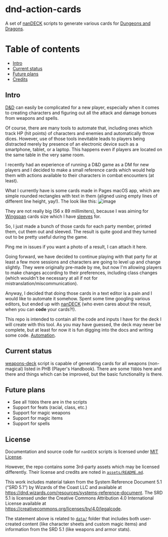 # dnd-action-cards

A set of [nanDECK](https://www.nandeck.com/) scripts to generate various cards
for [Dungeons and Dragons](https://www.dndbeyond.com).

# Table of contents

* [Intro](#intro)
* [Current status](#current-status)
* [Future plans](#future-plans)
* [Credits](#credits)

## Intro

[D&D](https://www.dndbeyond.com) can easily be complicated for
a new player, especially when it comes to creating characters and figuring out
all the attack and damage bonues from weapons and spells.

Of course, there are many tools to automate that, including ones which track HP
(hit points) of characters and enemies and automatically throw dices. However,
use of those tools inevitable leads to players being distracted merely by
presence of an electronic device such as a smartphone, tablet, or a laptop. This
happens even if players are located on the same table in the very same room.

I recently had an experience of running a D&D game as a DM for new players and
I decided to make a small reference cards which would help them with actions
available to their characters in combat encounters (at least).

What I currently have is some cards made in Pages macOS app, which are simple
rounded rectangles with text in them (aligned using empty lines of different
line height, yay!). The look like this: ![image](https://github.com/AlexeySachkov/dnd-action-cards/assets/6417047/e99078ff-8c46-4598-b7cc-6560b160a1f4)

They are not really big (56 x 89 millimiters), because I was aiming for
[Wingspan](https://boardgamegeek.com/boardgame/266192/wingspan) cards size which
I have [sleeves](https://www.rykergames.com/products/wingspan-card-sleeve-kit)
for.

So, I just made a bunch of those cards for each party member, printed them, cut
them out and sleeved. The result is quite good and they turned out to be pretty
useful during the game.

Ping me in issues if you want a photo of a result, I can attach it here.

Going forward, we have decided to continue playing with that party for at least
a few more sessions and characters are going to level up and change slightly.
They were originally pre-made by me, but now I'm allowing players to make
changes according to their preferences, including class changes (which wouldn't
be necessary at all if not for mistranslation/miscommunication).

Anyway, I decided that doing those cards in a text editor is a pain and I would
like to automate it somehow. Spent some time googling various editors, but ended
up with [nanDECK](https://www.nandeck.com/) (who even cares about the result,
when you can **code** your cards?!).

This repo is intended to contain all the code and inputs I have for the deck I
will create with this tool. As you may have guessed, the deck may never be
complete, but at least for now it is fun digging into the docs and writing
some code. [Automation](https://xkcd.com/1319/).

## Current status

[weapons-deck](weapons-deck.txt) script is capable of generating cards for all
weapons (non-magical) listed in PHB (Player's Handbook). There are some `TODO`s
here and there and things which can be improved, but the basic functionality
is there.

## Future plans

* See all `TODO`s there are in the scripts
* Support for feats (racial, class, etc.)
* Support for magic weapons
* Support for magic items
* Support for spells

## License

Documentation and source code for `nanDECK` scripts is licensed under
[MIT License](LICENSE).

However, the repo contains some 3rd-party assets which may be licensed
differently. Their license and credits are noted in
[`assets/README.md`](assets/README.md).

This work includes material taken from the System Reference Document 5.1
(“SRD 5.1”) by Wizards of the Coast LLC and available at
https://dnd.wizards.com/resources/systems-reference-document. The SRD 5.1 is
licensed under the Creative Commons Attribution 4.0 International License
available at https://creativecommons.org/licenses/by/4.0/legalcode.

The statement above is related to [`data/`](data/) folder that includes both
user-created content (like character sheets and custom magic items) and
information from the SRD 5.1 (like weapons and armor stats).
